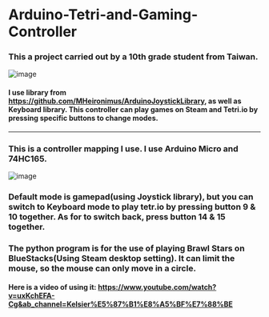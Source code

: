 # Arduino-Tetri-and-Gaming-Controller
### This a project carried out by a 10th grade student from Taiwan.
![image](https://user-images.githubusercontent.com/93872867/177001634-aaa5d5c8-ec20-45ee-bbd8-83532ecf9c51.png)

#### I use library from https://github.com/MHeironimus/ArduinoJoystickLibrary, as well as Keyboard library. This controller can play games on Steam and Tetri.io by pressing specific buttons to change modes.
---
### This is a controller mapping I use. I use Arduino Micro and 74HC165.
![image](https://user-images.githubusercontent.com/93872867/177001221-171846ff-87e4-4be0-9e21-80ebfd0b95e5.png)
### Default mode is gamepad(using Joystick library), but you can switch to Keyboard mode to play tetr.io by pressing button 9 & 10 together. As for to switch back, press button 14 & 15 together.
### The python program is for the use of playing Brawl Stars on BlueStacks(Using Steam desktop setting). It can limit the mouse, so the mouse can only move in a circle.
#### Here is a video of using it: https://www.youtube.com/watch?v=uxKchEFA-Cg&ab_channel=Kelsier%E5%87%B1%E8%A5%BF%E7%88%BE
